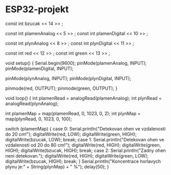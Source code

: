 # ESP32-projekt
const int bzucak << 14 >> ;

const int plamenAnalog << 5 >> ;
const int plamenDigital << 10 >> ;

const int plynAnalog << 8 >> ;
const int plynDigital << 11 >> ;

const int red << 12 >> ;
const int green << 13 >> ;

void setup() {
  Serial.begin(9600);
  pinMode(plamenAnalog, INPUT);
  pinMode(plamenDigital, INPUT);

  pinMode(plynAnalog, INPUT);
  pinMode(plynDigital, INPUT);

  pinmode(red, OUTPUT);
  pinmode(green, OUTPUT);
}

void loop() {
  int plamenRead = analogRead(plamenAnalog);
  int plynRead = analogRead(plynAnalog);

  int plamenMap = map(plamenRead, 0, 1023, 0, 2);
  int plynMap = map(plynRead, 0, 1023, 0, 100);

  switch (plamenMap) {
    case 0:
      Serial.println("Detekovan ohen ve vzdalenosti do 20 cm!");
      digitalWrite(red, LOW);
      digitalWrite(green, HIGH);
      digitalWrite(bzucak, LOW);
      break;
    case 1:
      Serial.println("Detekovan ohen ve vzdalenosti od 20 do 80 cm!");
      digitalWrite(red, HIGH);
      digitalWrite(green, HIGH);
      digitalWrite(bzucak, HIGH);
      break;
    case 2:
      Serial.println("Zadny ohen neni detekovan.");
      digitalWrite(red, HIGH);
      digitalWrite(green, LOW);
      digitalWrite(bzucak, HIGH);
      break;
  }
  Serial.println("Koncentrace horlavych plynu je:" + String(plynMap) + " %");
  delay(50);
}

